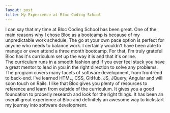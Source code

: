 ```yaml
---
layout: post
title: My Experience at Bloc Coding School
---
```


I can say that my time at Bloc Coding School has been great. One of the main reasons why I chose Bloc as a bootcamp is because of my  unpredictable work schedule. The go at your own pace option is perfect for anyone who needs to balance work. I certainly wouldn't have been able to manage or even attend a three month bootcamp. For that, I'm truly grateful Bloc has it's curriculum set up  the way it is and that it's online.  
The curriculum runs in a smooth fashion and if you ever feel stuck you have a great mentor to lead in you in the right direction to solve any problems. The program covers many facets of software development, from front-end to back-end. I've learned HTML, CSS, GitHub, JS, JQuery, Angular and will soon touch on Rails. I like that Bloc gives you plenty of resources to reference and learn from outside of the curriculum. It gives you a good foundation to properly research and look for the right things. It has been an overall great experience at Bloc and definitely an awesome way to kickstart my journey into software development.

